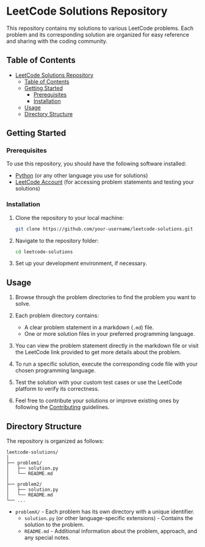 # LeetCode Solutions Repository

This repository contains my solutions to various LeetCode problems. Each problem and its corresponding solution are organized for easy reference and sharing with the coding community.

## Table of Contents

- [LeetCode Solutions Repository](#leetcode-solutions-repository)
  - [Table of Contents](#table-of-contents)
  - [Getting Started](#getting-started)
    - [Prerequisites](#prerequisites)
    - [Installation](#installation)
  - [Usage](#usage)
  - [Directory Structure](#directory-structure)

## Getting Started

### Prerequisites

To use this repository, you should have the following software installed:

- [Python](https://www.python.org/downloads/) (or any other language you use for solutions)
- [LeetCode Account](https://leetcode.com/) (for accessing problem statements and testing your solutions)

### Installation

1. Clone the repository to your local machine:

   ```bash
   git clone https://github.com/your-username/leetcode-solutions.git
   ```

2. Navigate to the repository folder:

   ```bash
   cd leetcode-solutions
   ```

3. Set up your development environment, if necessary.

## Usage

1. Browse through the problem directories to find the problem you want to solve.

2. Each problem directory contains:
   - A clear problem statement in a markdown (`.md`) file.
   - One or more solution files in your preferred programming language.

3. You can view the problem statement directly in the markdown file or visit the LeetCode link provided to get more details about the problem.

4. To run a specific solution, execute the corresponding code file with your chosen programming language.

5. Test the solution with your custom test cases or use the LeetCode platform to verify its correctness.

6. Feel free to contribute your solutions or improve existing ones by following the [Contributing](#contributing) guidelines.

## Directory Structure

The repository is organized as follows:

```
leetcode-solutions/
│
├── problem1/
│   ├── solution.py
│   └── README.md
│
├── problem2/
│   ├── solution.py
│   └── README.md
└── ...
```

- `problemX/` - Each problem has its own directory with a unique identifier.
  - `solution.py` (or other language-specific extensions) - Contains the solution to the problem.
  - `README.md` - Additional information about the problem, approach, and any special notes.


